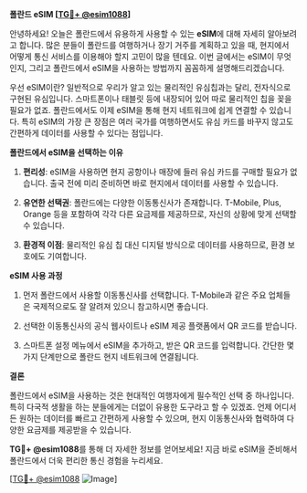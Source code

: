 **폴란드 eSIM [[TG💪+ @esim1088](https://t.me/s/esim1088)]**

안녕하세요! 오늘은 폴란드에서 유용하게 사용할 수 있는 **eSIM**에 대해 자세히 알아보려고 합니다. 많은 분들이 폴란드를 여행하거나 장기 거주를 계획하고 있을 때, 현지에서 어떻게 통신 서비스를 이용해야 할지 고민이 많을 텐데요. 이번 글에서는 eSIM이 무엇인지, 그리고 폴란드에서 eSIM을 사용하는 방법까지 꼼꼼하게 설명해드리겠습니다.

우선 eSIM이란? 일반적으로 우리가 알고 있는 물리적인 유심칩과는 달리, 전자식으로 구현된 유심입니다. 스마트폰이나 태블릿 등에 내장되어 있어 따로 물리적인 칩을 꽂을 필요가 없죠. 폴란드에서도 이제 eSIM을 통해 현지 네트워크에 쉽게 연결할 수 있습니다. 특히 eSIM의 가장 큰 장점은 여러 국가를 여행하면서도 유심 카드를 바꾸지 않고도 간편하게 데이터를 사용할 수 있다는 점입니다.

**폴란드에서 eSIM을 선택하는 이유**

1. **편리성**: eSIM을 사용하면 현지 공항이나 매장에 들러 유심 카드를 구매할 필요가 없습니다. 출국 전에 미리 준비하면 바로 현지에서 데이터를 사용할 수 있습니다.
   
2. **유연한 선택권**: 폴란드에는 다양한 이동통신사가 존재합니다. T-Mobile, Plus, Orange 등을 포함하여 각각 다른 요금제를 제공하므로, 자신의 상황에 맞게 선택할 수 있습니다.

3. **환경적 이점**: 물리적인 유심 칩 대신 디지털 방식으로 데이터를 사용하므로, 환경 보호에도 기여합니다.

**eSIM 사용 과정**

1. 먼저 폴란드에서 사용할 이동통신사를 선택합니다. T-Mobile과 같은 주요 업체들은 국제적으로도 잘 알려져 있으니 참고하시면 좋습니다.
   
2. 선택한 이동통신사의 공식 웹사이트나 eSIM 제공 플랫폼에서 QR 코드를 받습니다.

3. 스마트폰 설정 메뉴에서 eSIM을 추가하고, 받은 QR 코드를 입력합니다. 간단한 몇 가지 단계만으로 폴란드 현지 네트워크에 연결됩니다.

**결론**

폴란드에서 eSIM을 사용하는 것은 현대적인 여행자에게 필수적인 선택 중 하나입니다. 특히 다국적 생활을 하는 분들에게는 더없이 유용한 도구라고 할 수 있겠죠. 언제 어디서든 원하는 데이터를 빠르고 간편하게 사용할 수 있으며, 현지 이동통신사와 협력하여 다양한 요금제를 제공받을 수 있습니다.

**TG💪+ @esim1088**를 통해 더 자세한 정보를 얻어보세요! 지금 바로 eSIM을 준비해서 폴란드에서 더욱 편리한 통신 경험을 누리세요.

[[TG💪+ @esim1088](https://t.me/s/esim1088) ![Image](https://i.postimg.cc/Y0z9fWf4/image.png)]